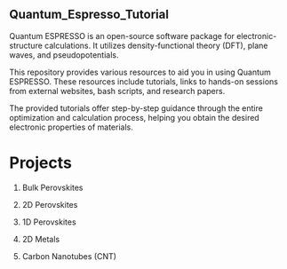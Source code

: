 ## Quantum_Espresso_Tutorial

Quantum ESPRESSO is an open-source software package for electronic-structure calculations. It utilizes density-functional theory (DFT), plane waves, and pseudopotentials.

This repository provides various resources to aid you in using Quantum ESPRESSO. These resources include tutorials, links to hands-on sessions from external websites, bash scripts, and research papers.

The provided tutorials offer step-by-step guidance through the entire optimization and calculation process, helping you obtain the desired electronic properties of materials.

# Projects 

1. Bulk Perovskites

2. 2D Perovskites

3. 1D Perovskites

4. 2D Metals

5. Carbon Nanotubes (CNT)
